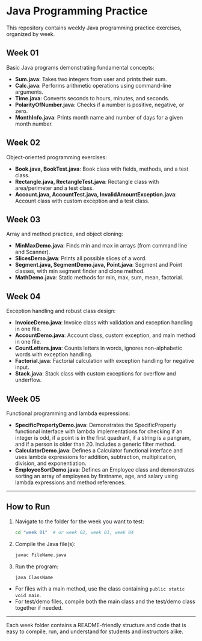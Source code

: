 # Java Programming Practice

This repository contains weekly Java programming practice exercises, organized by week.

## Week 01
Basic Java programs demonstrating fundamental concepts:
- **Sum.java**: Takes two integers from user and prints their sum.
- **Calc.java**: Performs arithmetic operations using command-line arguments.
- **Time.java**: Converts seconds to hours, minutes, and seconds.
- **PolarityOfNumber.java**: Checks if a number is positive, negative, or zero.
- **MonthInfo.java**: Prints month name and number of days for a given month number.

## Week 02
Object-oriented programming exercises:
- **Book.java, BookTest.java**: Book class with fields, methods, and a test class.
- **Rectangle.java, RectangleTest.java**: Rectangle class with area/perimeter and a test class.
- **Account.java, AccountTest.java, InvalidAmountException.java**: Account class with custom exception and a test class.

## Week 03
Array and method practice, and object cloning:
- **MinMaxDemo.java**: Finds min and max in arrays (from command line and Scanner).
- **SlicesDemo.java**: Prints all possible slices of a word.
- **Segment.java, SegmentDemo.java, Point.java**: Segment and Point classes, with min segment finder and clone method.
- **MathDemo.java**: Static methods for min, max, sum, mean, factorial.

## Week 04
Exception handling and robust class design:
- **InvoiceDemo.java**: Invoice class with validation and exception handling in one file.
- **AccountDemo.java**: Account class, custom exception, and main method in one file.
- **CountLetters.java**: Counts letters in words, ignores non-alphabetic words with exception handling.
- **Factorial.java**: Factorial calculation with exception handling for negative input.
- **Stack.java**: Stack class with custom exceptions for overflow and underflow.

## Week 05
Functional programming and lambda expressions:
- **SpecificPropertyDemo.java**: Demonstrates the SpecificProperty functional interface with lambda implementations for checking if an integer is odd, if a point is in the first quadrant, if a string is a pangram, and if a person is older than 20. Includes a generic filter method.
- **CalculatorDemo.java**: Defines a Calculator functional interface and uses lambda expressions for addition, subtraction, multiplication, division, and exponentiation.
- **EmployeeSortDemo.java**: Defines an Employee class and demonstrates sorting an array of employees by firstname, age, and salary using lambda expressions and method references.

---

## How to Run
1. Navigate to the folder for the week you want to test:
   ```sh
   cd "week 01"  # or week 02, week 03, week 04
   ```
2. Compile the Java file(s):
   ```sh
   javac FileName.java
   ```
3. Run the program:
   ```sh
   java ClassName
   ```
- For files with a main method, use the class containing `public static void main`.
- For test/demo files, compile both the main class and the test/demo class together if needed.

---

Each week folder contains a README-friendly structure and code that is easy to compile, run, and understand for students and instructors alike. 